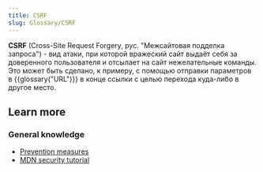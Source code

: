 ```yaml
---
title: CSRF
slug: Glossary/CSRF
---
```


**CSRF** (Cross-Site Request Forgery, рус. "Межсайтовая подделка запроса") - вид атаки, при которой вражеский сайт выдаёт себя за доверенного пользователя и отсылает на сайт нежелательные команды. Это может быть сделано, к примеру, с помощью отправки параметров в {{glossary("URL")}} в конце ссылки с целью перехода куда-либо в другое место.

## Learn more

### General knowledge

- [Prevention measures](<https://www.owasp.org/index.php/Cross-Site_Request_Forgery_(CSRF)_Prevention_Cheat_Sheet>)
- [MDN security tutorial](/en-US/Learn/tutorial/Information_Security_Basics)
